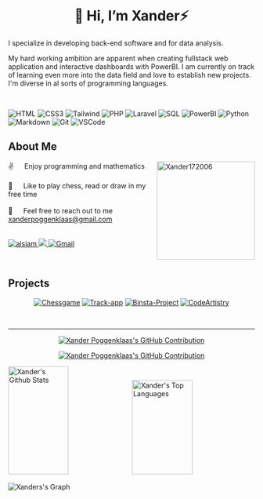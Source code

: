 <div align="center">

# 👋 Hi, I’m Xander⚡

</div>

I specialize in developing back-end software and for data analysis.

My hard working ambition are apparent when creating fullstack web application and interactive dashboards with PowerBI.
I am currently on track of learning even more into the data field and love to establish new projects. I'm diverse in al sorts of programming
languages.

<!-- <p align="center"
   <a href="https://linkedin.com/in/al-siam" target="_blank">
    <img src="https://img.shields.io/badge/LinkedIn-0077B5?style=for-the-badge&logo=linkedin&logoColor=white" alt="alsiam"/>
   </a>
   <a href="https://twitter.com/_alsiam" target="_blank">
    <img src="https://img.shields.io/badge/Twitter-1DA1F2?style=for-the-badge&logo=twitter&logoColor=white" />
   </a>
    <a href="https://gmail.com" target="_blank">
    <img src="https://img.shields.io/badge/Gmail-fe4164?style=for-the-badge&logo=gmail&logoColor=white" alt="Gmail" />
  </a>
</p> -->
</br>

![HTML](https://img.shields.io/badge/HTML5-E34F26?style=for-the-badge&logo=html5&logoColor=white)
![CSS3](https://img.shields.io/badge/CSS3-1572B6?style=for-the-badge&logo=css3&logoColor=white)
![Tailwind](https://img.shields.io/badge/Tailwind_CSS-092749?style=for-the-badge&logo=tailwindcss&logoColor=06B6D4&labelColor=000000)
![PHP](https://img.shields.io/badge/PHP-777BB4?style=for-the-badge&logo=php&logoColor=white)
![Laravel](https://img.shields.io/badge/Laravel-FF2D20?style=for-the-badge&logo=laravel&logoColor=white)
![SQL](https://img.shields.io/badge/SQL-4479A1?style=for-the-badge&logo=postgresql&logoColor=white&color=orange)
![PowerBI](https://img.shields.io/badge/PowerBI-F2C811?style=for-the-badge&logo=powerbi&logoColor=white)
![Python](https://img.shields.io/badge/Python-3776AB?style=for-the-badge&labelColor=black&logo=python&logoColor=F0DB4F&color=FFFF00)
![Markdown](https://img.shields.io/badge/Markdown-000000?style=for-the-badge&logo=markdown&logoColor=white)
![Git](https://img.shields.io/badge/Git-F05032?style=for-the-badge&logo=git&logoColor=white)
![VSCode](https://img.shields.io/badge/Visual_Studio-0078d7?style=for-the-badge&logo=visual%20studio&logoColor=white)
<br />

## About Me

<p>
  <img align="right" width="200px" src="https://github.com/Xander172006.png" alt="Xander172006" />

✌️ &emsp; Enjoy programming and mathematics <br/><br/>
 👀 &emsp; Like to play chess, read or draw in my free time<br/><br/>
 📧 &emsp; Feel free to reach out to me xanderpoggenklaas@gmail.com<br/><br/>

  <p>
     <a href="https://linkedin.com/in/al-siam" target="_blank">
      <img src="https://img.shields.io/badge/LinkedIn-0077B5?style=for-the-badge&logo=linkedin&logoColor=white" alt="alsiam"/>
     </a>
     <a href="https://twitter.com/_alsiam" target="_blank">
      <img src="https://img.shields.io/badge/Twitter-1DA1F2?style=for-the-badge&logo=twitter&logoColor=white" />
     </a>
      <a href="https://gmail.com" target="_blank">
      <img src="https://img.shields.io/badge/Gmail-fe4164?style=for-the-badge&logo=gmail&logoColor=white" alt="Gmail" />
      </a>
  </p>
</p>
<br />

## Projects

<div align="center">
  
  [![Chessgame](https://github-readme-stats.vercel.app/api/pin/?username=Xander172006&repo=Chess-Game&border_color=009933&bg_color=0D1117&title_color=C9D1D9&text_color=8B949E&icon_color=009933&repo_card_width=400)](https://github.com/Xander172006/Chess-Game)
  [![Track-app](https://github-readme-stats.vercel.app/api/pin/?username=Xander172006&repo=track-app&border_color=e04f00&bg_color=0D1117&title_color=C9D1D9&text_color=8B949E&icon_color=e04f00&repo_card_width=400)](https://github.com/Xander172006/track-app)
  [![Binsta-Project](https://github-readme-stats.vercel.app/api/pin/?username=Xander172006&repo=Binsta-project&border_color=003399&bg_color=0D1117&title_color=C9D1D9&text_color=8B949E&icon_color=003399&repo_card_width=400)](https://github.com/Xander172006/Binsta-project)
  [![CodeArtistry](https://github-readme-stats.vercel.app/api/pin/?username=Xander172006&repo=drawings-art-platform&border_color=1ac6ff&bg_color=0D1117&title_color=C9D1D9&text_color=8B949E&icon_color=1ac6ff&repo_card_width=400)](https://github.com/Xander172006/drawings-art-platform)
  
</div>

</br>

---

<p align="center">
  <a href="https://github.com/Xander172006">
    <img src="https://github-readme-streak-stats.herokuapp.com/?user=Xander172006&theme=blue-green" alt="Xander Poggenklaas's GitHub Contribution"/>
  </a>
</p>

<p align="center">
  <a href="https://github.com/Xander172006">
    <img src="https://github-profile-summary-cards.vercel.app/api/cards/profile-details?username=Xander172006&theme=dark" alt="Xander Poggenklaas's GitHub Contribution"/>
  </a>
</p>


<a>  
  <a href="https://github.com/Xander172006"><img alt="Xander's Github Stats" src="https://denvercoder1-github-readme-stats.vercel.app/api/?username=Xander172006&show_icons=true&count_private=true&theme=react&bg_color=0D1117&title_color=999999&icon_color=F8D866&border_color=00b3b3" height="220px" width="49.5%"/></a>	
  <a href="https://github.com/Xander172006"><img alt="Xander's Top Languages" src="https://denvercoder1-github-readme-stats.vercel.app/api/top-langs/?username=Xander172006&langs_count=6&layout=compact&theme=react&border_color=00b3b3&bg_color=0D1117&title_color=999999&icon_color=F8D866" height="192px" width="49.5%"/></a>
  <br/>
</a>

![Xanders's Graph](https://github-readme-activity-graph.vercel.app/graph?username=Xander172006&custom_title=Xander's%20GitHub%20Activity%20Graph&bg_color=0D1117&color=999999&line=00b3b3&point=00b3b3&area_color=00b3b3&title_color=999999&area=true)

